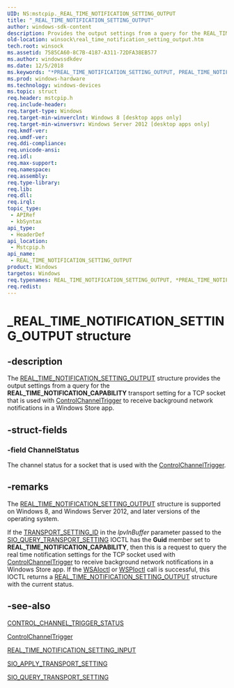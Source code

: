 ```yaml
---
UID: NS:mstcpip._REAL_TIME_NOTIFICATION_SETTING_OUTPUT
title: "_REAL_TIME_NOTIFICATION_SETTING_OUTPUT"
author: windows-sdk-content
description: Provides the output settings from a query for the REAL_TIME_NOTIFICATION_CAPABILITY transport setting for a TCP socket that is used with ControlChannelTrigger to receive background network notifications in a Windows Store app.
old-location: winsock\real_time_notification_setting_output.htm
tech.root: winsock
ms.assetid: 7585CA60-8C7B-4187-A311-72DFA38EB577
ms.author: windowssdkdev
ms.date: 12/5/2018
ms.keywords: "*PREAL_TIME_NOTIFICATION_SETTING_OUTPUT, PREAL_TIME_NOTIFICATION_SETTING_OUTPUT, PREAL_TIME_NOTIFICATION_SETTING_OUTPUT structure pointer [Winsock], REAL_TIME_NOTIFICATION_SETTING_OUTPUT, REAL_TIME_NOTIFICATION_SETTING_OUTPUT structure [Winsock], _REAL_TIME_NOTIFICATION_SETTING_OUTPUT, mstcpip/PREAL_TIME_NOTIFICATION_SETTING_OUTPUT, mstcpip/REAL_TIME_NOTIFICATION_SETTING_OUTPUT, winsock.real_time_notification_setting_output"
ms.prod: windows-hardware
ms.technology: windows-devices
ms.topic: struct
req.header: mstcpip.h
req.include-header: 
req.target-type: Windows
req.target-min-winverclnt: Windows 8 [desktop apps only]
req.target-min-winversvr: Windows Server 2012 [desktop apps only]
req.kmdf-ver: 
req.umdf-ver: 
req.ddi-compliance: 
req.unicode-ansi: 
req.idl: 
req.max-support: 
req.namespace: 
req.assembly: 
req.type-library: 
req.lib: 
req.dll: 
req.irql: 
topic_type:
 - APIRef
 - kbSyntax
api_type:
 - HeaderDef
api_location:
 - Mstcpip.h
api_name:
 - REAL_TIME_NOTIFICATION_SETTING_OUTPUT
product: Windows
targetos: Windows
req.typenames: REAL_TIME_NOTIFICATION_SETTING_OUTPUT, *PREAL_TIME_NOTIFICATION_SETTING_OUTPUT
req.redist: 
---
```


# _REAL_TIME_NOTIFICATION_SETTING_OUTPUT structure


## -description


The <a href="https://msdn.microsoft.com/A008310D-D812-4DCD-A3F2-64FEEEB31DB8">REAL_TIME_NOTIFICATION_SETTING_OUTPUT</a> structure provides the output settings from a query for the <b>REAL_TIME_NOTIFICATION_CAPABILITY</b> transport setting for a TCP socket that is used with <a href="https://msdn.microsoft.com/35cdf588-0f26-4c88-a898-e1d2ba8203ac">ControlChannelTrigger</a> to receive background network notifications in a Windows Store app.


## -struct-fields




### -field ChannelStatus

The channel status for a socket that is used with the <a href="https://msdn.microsoft.com/35cdf588-0f26-4c88-a898-e1d2ba8203ac">ControlChannelTrigger</a>.


## -remarks



The <a href="https://msdn.microsoft.com/A008310D-D812-4DCD-A3F2-64FEEEB31DB8">REAL_TIME_NOTIFICATION_SETTING_OUTPUT</a>   structure is supported on Windows 8,   and Windows Server 2012, and later versions of the operating system.

 If the <a href="https://msdn.microsoft.com/8ECBF92A-0AF9-4419-A4E8-0EDEF63FCE16">TRANSPORT_SETTING_ID</a> in the <i>lpvInBuffer</i> parameter passed to the <a href="https://msdn.microsoft.com/3845BE07-A414-4118-96E8-8BEF1DEDB1D3">SIO_QUERY_TRANSPORT_SETTING</a> 
        IOCTL  has the <b>Guid</b> member set to <b>REAL_TIME_NOTIFICATION_CAPABILITY</b>, then this is a request to query the real time notification settings for the TCP socket used with <a href="https://msdn.microsoft.com/35cdf588-0f26-4c88-a898-e1d2ba8203ac">ControlChannelTrigger</a> to receive background network notifications in a Windows Store app. If the <a href="https://msdn.microsoft.com/038aeca6-d7b7-4f74-ac69-4536c2e5118b">WSAIoctl</a> or <a href="https://msdn.microsoft.com/098d85e3-8fe2-46c2-966d-deae4b12afd6">WSPIoctl</a> call is successful, this IOCTL returns a <a href="https://msdn.microsoft.com/A008310D-D812-4DCD-A3F2-64FEEEB31DB8">REAL_TIME_NOTIFICATION_SETTING_OUTPUT</a> structure with the current status.




## -see-also




<a href="https://msdn.microsoft.com/F60DC5AD-9114-46FA-BCFF-981D637B3683">CONTROL_CHANNEL_TRIGGER_STATUS</a>



<a href="https://msdn.microsoft.com/35cdf588-0f26-4c88-a898-e1d2ba8203ac">ControlChannelTrigger</a>



<a href="https://msdn.microsoft.com/A008310D-D812-4DCD-A3F2-64FEEEB31DB8">REAL_TIME_NOTIFICATION_SETTING_INPUT</a>



<a href="https://msdn.microsoft.com/FA0657EE-B65E-4EFA-AF1E-CA0EA7B27715">SIO_APPLY_TRANSPORT_SETTING</a>



<a href="https://msdn.microsoft.com/3845BE07-A414-4118-96E8-8BEF1DEDB1D3">SIO_QUERY_TRANSPORT_SETTING</a>
 

 

